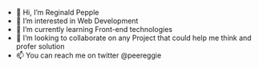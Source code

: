 - 👋 Hi, I’m Reginald Pepple
- 👀 I’m interested in Web Development
- 🌱 I’m currently learning Front-end technologies
- 💞️ I’m looking to collaborate on any Project that could help me think and profer solution
- 📫 You can reach me on twitter @peereggie

<!---
reginaldpepple/reginaldpepple is a ✨ special ✨ repository because its `README.md` (this file) appears on your GitHub profile.
You can click the Preview link to take a look at your changes.
--->
